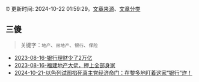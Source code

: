 :alarm_clock: 更新时间: 2024-10-22 01:59:29。[文章来源](/README.md)、[文章分类](/TAGS.md)

## 三傻


> 关键字：`地产`、`房地产`、`银行`、`保险`



- [2023-08-16-银行理财少了2万亿](https://www.aicaijing.com.cn/article/18565) 
- [2023-08-16-福建地产大佬，押上全部身家](https://www.aicaijing.com.cn/article/18567) 
- [2024-10-21-以色列试图掐死真主党经济命门：在黎多地盯着这家“银行”炸！](https://www.cls.cn/detail/1831490) 
